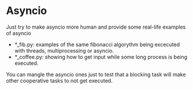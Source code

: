 # Asyncio
Just try to make asyncio more human and provide some real-life examples of asyncio


* *_fib.py: examples of the same fibonacci algorythm being excecuted with threads, multiprocessing or asyncio.
* *_coffee.py: showing how to get input while some long process is being executed.

You can mangle the asyncio ones just to test that a blocking task will make other cooperative tasks to not get executed.
